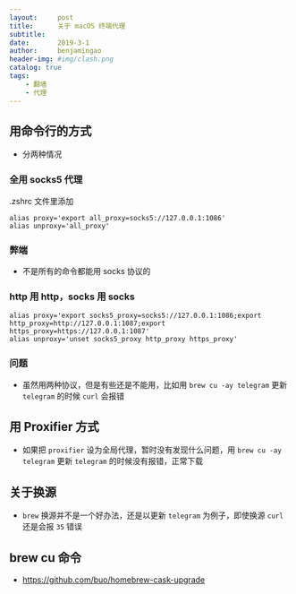 ```yaml
---
layout:     post
title:      关于 macOS 终端代理
subtitle:   
date:       2019-3-1
author:     benjamingao
header-img: #img/clash.png
catalog: true
tags:
    - 翻墙
    - 代理
---
```


## 用命令行的方式

- 分两种情况

### 全用 socks5 代理

.zshrc 文件里添加

```shell
alias proxy='export all_proxy=socks5://127.0.0.1:1086'
alias unproxy='all_proxy'
```

### 弊端

- 不是所有的命令都能用 socks 协议的

### http 用 http，socks 用 socks

```shell
alias proxy='export socks5_proxy=socks5://127.0.0.1:1086;export http_proxy=http://127.0.0.1:1087;export https_proxy=https://127.0.0.1:1087'
alias unproxy='unset socks5_proxy http_proxy https_proxy'
```

### 问题

- 虽然用两种协议，但是有些还是不能用，比如用 `brew cu -ay telegram` 更新 `telegram` 的时候 `curl` 会报错

## 用 Proxifier 方式

- 如果把 `proxifier` 设为全局代理，暂时没有发现什么问题，用 `brew cu -ay telegram` 更新 `telegram` 的时候没有报错，正常下载

## 关于换源

- `brew` 换源并不是一个好办法，还是以更新 `telegram` 为例子，即使换源 `curl` 还是会报 `35` 错误

## brew cu 命令

- https://github.com/buo/homebrew-cask-upgrade